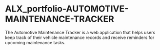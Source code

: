 # ALX_portfolio-AUTOMOTIVE-MAINTENANCE-TRACKER
The Automotive Maintenance Tracker is a web application that helps users keep track of their vehicle maintenance records and receive reminders for upcoming maintenance tasks.
